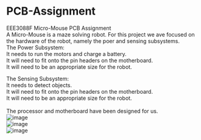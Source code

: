 # PCB-Assignment
EEE3088F Micro-Mouse PCB Assignment<br />
A Micro-Mouse is a maze solving robot. For this project we ave focused on the hardware of the robot, namely the poer and sensing subsystems.<br />
The Power Subsystem:<br />
It needs to run the motors and charge a battery.<br />
It will need to fit onto the pin headers on the motherboard.<br />
It will need to be an appropriate size for the robot.<br />

The Sensing Subsystem:<br />
It needs to detect objects.<br />
It will need to fit onto the pin headers on the motherboard.<br />
It will need to be an appropriate size for the robot.<br />
<br />
The processor and motherboard have been designed for us.<br />
![image](https://github.com/a-mkader/PCB-Assignment/assets/163734726/adeade09-d0c7-4884-b129-cedc638cf4bb)<br />
![image](https://github.com/a-mkader/PCB-Assignment/assets/163734726/4fcd885a-d044-4313-a8e8-c641b3d626aa)<br />
![image](https://github.com/a-mkader/PCB-Assignment/assets/163734726/b4dfa7cb-5046-440a-84e9-b3c408bcec23)<br />
